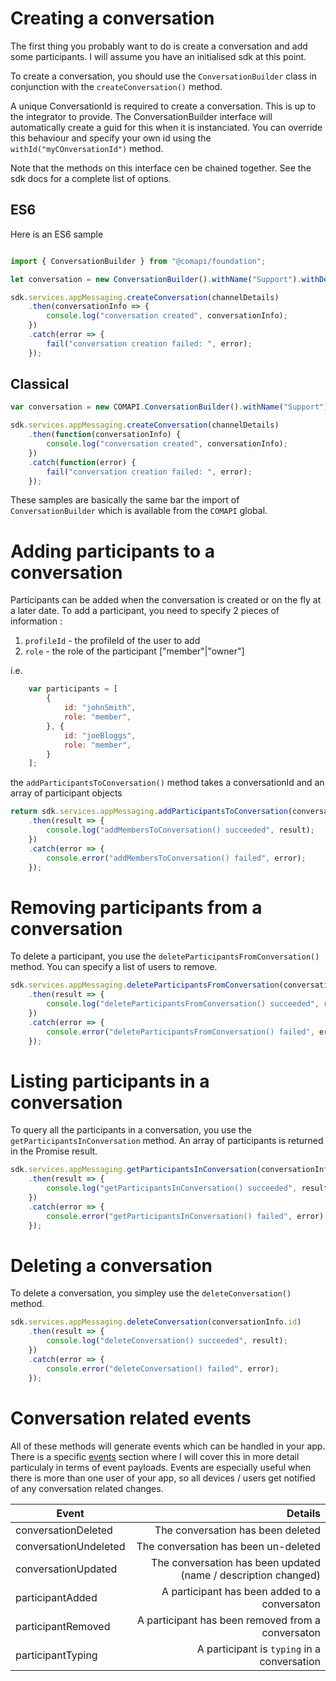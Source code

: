 # Creating a conversation

The first thing you probably want to do is create a conversation and add some participants.
I will assume you have an initialised sdk at this point.

To create a conversation, you should use the `ConversationBuilder` class in conjunction with the `createConversation()` method.

A unique ConversationId is required to create a conversation. This is up to the integrator to provide. 
The ConversationBuilder interface will automatically create a guid for this when it is instanciated.
You can override this behaviour and specify your own id using the `withId("myCOnversationId")` method.

Note that the methods on this interface cen be chained together. See the sdk docs for a complete list of options.

## ES6 
Here is an ES6 sample

```javascript

import { ConversationBuilder } from "@comapi/foundation";

let conversation = new ConversationBuilder().withName("Support").withDescription("Support related chat").withUsers(["johnSmith", "joeBloggs"]);

sdk.services.appMessaging.createConversation(channelDetails)
    .then(conversationInfo => {
        console.log("conversation created", conversationInfo);
    })
    .catch(error => {
        fail("conversation creation failed: ", error);
    });
``` 


## Classical

```javascript
var conversation = new COMAPI.ConversationBuilder().withName("Support").withDescription("Support related chat").withUsers(["johnSmith", "joeBloggs"]);

sdk.services.appMessaging.createConversation(channelDetails)
    .then(function(conversationInfo) {
        console.log("conversation created", conversationInfo);
    })
    .catch(function(error) {
        fail("conversation creation failed: ", error);
    });
```

These samples are basically the same bar the import of `ConversationBuilder` which is available from the `COMAPI` global.



# Adding participants to a conversation

Participants can be added when the conversation is created or on the fly at a later date. To add a participant, you need to specify 2 pieces of information :

1) `profileId` - the profileId of the user to add
2) `role` - the role of the participant ["member"|"owner"]

i.e.

```javascript
    var participants = [
        {
            id: "johnSmith",
            role: "member",
        }, {
            id: "joeBloggs",
            role: "member",
        }
    ];
```



the `addParticipantsToConversation()` method takes a conversationId and an array of participant objects

```javascript
return sdk.services.appMessaging.addParticipantsToConversation(conversationInfo.id, participants)
    .then(result => {
        console.log("addMembersToConversation() succeeded", result);
    })
    .catch(error => {
        console.error("addMembersToConversation() failed", error);
    });
```



# Removing participants from a conversation

To delete a participant, you use the `deleteParticipantsFromConversation()` method. You can specify a list of users to remove.

```javascript
sdk.services.appMessaging.deleteParticipantsFromConversation(conversationInfo.id, ["joeBloggs", "johnSmith"])
    .then(result => {
        console.log("deleteParticipantsFromConversation() succeeded", result);
    })
    .catch(error => {
        console.error("deleteParticipantsFromConversation() failed", error);
    });
```


# Listing participants in a conversation

To query all the participants in a conversation, you use the `getParticipantsInConversation` method.
An array of participants is returned in the Promise result.

```javascript
sdk.services.appMessaging.getParticipantsInConversation(conversationInfo.id)
    .then(result => {
        console.log("getParticipantsInConversation() succeeded", result);
    })
    .catch(error => {
        console.error("getParticipantsInConversation() failed", error);
    });
```

# Deleting a conversation

To delete a conversation, you simpley use the `deleteConversation()` method.

```javascript
sdk.services.appMessaging.deleteConversation(conversationInfo.id)
    .then(result => {
        console.log("deleteConversation() succeeded", result);
    })
    .catch(error => {
        console.error("deleteConversation() failed", error);
    });
```

# Conversation related events

All of these methods will generate events which can be handled in your app. There is a specific [events](./websocketEvents.md) section where I will cover this in more detail particulaly in terms of event payloads. Events are especially useful when there is more than one user of your app, so all devices / users get notified of any conversation related changes.

| Event        | Details  |
| ------------- | -----:|
| conversationDeleted | The conversation has been deleted |
| conversationUndeleted | The conversation has been un-deleted |
| conversationUpdated |  The conversation has been updated (name / description changed) |
| participantAdded | A participant has been added to a conversaton |
| participantRemoved |  A participant has been removed from a conversaton |
| participantTyping |  A participant is `typing` in a conversation |
